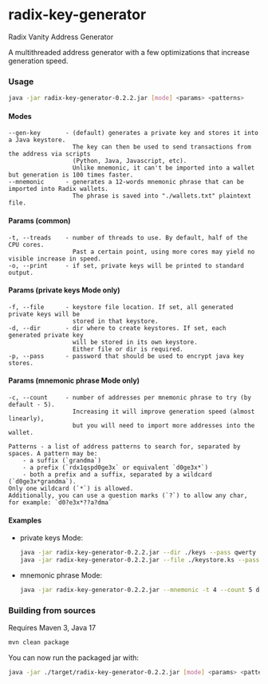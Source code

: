 # radix-key-generator
Radix Vanity Address Generator

A multithreaded address generator with a few optimizations that increase generation speed.

### Usage
```bash
java -jar radix-key-generator-0.2.2.jar [mode] <params> <patterns>
```
#### Modes
    --gen-key       - (default) generates a private key and stores it into a Java keystore.
                      The key can then be used to send transactions from the address via scripts
                      (Python, Java, Javascript, etc).
                      Unlike mnemonic, it can't be imported into a wallet but generation is 100 times faster.
    --mnemonic      - generates a 12-words mnemonic phrase that can be imported into Radix wallets.
                      The phrase is saved into "./wallets.txt" plaintext file.

#### Params (common)
    -t, --treads    - number of threads to use. By default, half of the CPU cores.
                      Past a certain point, using more cores may yield no visible increase in speed.
    -o, --print     - if set, private keys will be printed to standard output.

#### Params (private keys Mode only)
    -f, --file      - keystore file location. If set, all generated private keys will be
                      stored in that keystore.
    -d, --dir       - dir where to create keystores. If set, each generated private key
                      will be stored in its own keystore.
                      Either file or dir is required.
    -p, --pass      - password that should be used to encrypt java key stores.

#### Params (mnemonic phrase Mode only)
    -c, --count     - number of addresses per mnemonic phrase to try (by default - 5).
                      Increasing it will improve generation speed (almost linearly),
                      but you will need to import more addresses into the wallet.

    Patterns - a list of address patterns to search for, separated by spaces. A pattern may be:
        - a suffix (`grandma`)
        - a prefix (`rdx1qspd0ge3x` or equivalent `d0ge3x*`)
        - both a prefix and a suffix, separated by a wildcard (`d0ge3x*grandma`).
    Only one wildcard (`*`) is allowed.
    Additionally, you can use a question marks (`?`) to allow any char, for example: `d0?e3x*??a?dma`
                                
#### Examples
- private keys Mode:
    ```bash
    java -jar radix-key-generator-0.2.2.jar --dir ./keys --pass qwerty d0ge3x* *d0ge3x grandma
    java -jar radix-key-generator-0.2.2.jar --file ./keystore.ks --pass qwerty -t 1 --print d0ge3x* *d0ge3x grandma
    ```
- mnemonic phrase Mode:
    ```bash
    java -jar radix-key-generator-0.2.2.jar --mnemonic -t 4 --count 5 d0ge3x* *d0ge3x grandma
    ```


### Building from sources
Requires Maven 3, Java 17

```bash
mvn clean package
```

You can now run the packaged jar with:
```bash
java -jar ./target/radix-key-generator-0.2.2.jar [mode] <params> <patterns>
```
